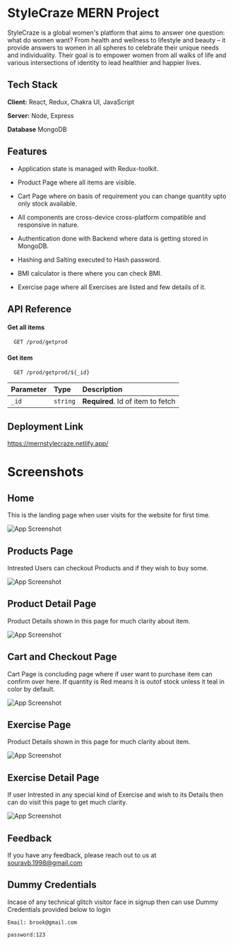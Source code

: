 
# StyleCraze MERN Project

StyleCraze is a global women's platform that aims to answer one question: what do women want? From health and wellness to lifestyle and beauty – it provide answers to women in all spheres to celebrate their unique needs and individuality. Their goal is to empower women from all walks of life and various intersections of identity to lead healthier and happier lives.


## Tech Stack

**Client:** React, Redux, Chakra UI, JavaScript

**Server:** Node, Express

**Database** MongoDB


## Features 

- Application state is managed with Redux-toolkit.

- Product Page where all items are visible.

- Cart Page where on basis of requirement you can change quantity upto only stock available.

- All components are cross-device cross-platform compatible and responsive in nature.

- Authentication done with Backend where data is getting stored in MongoDB.

- Hashing and Salting executed to Hash password.

- BMI calculator is there where you can check BMI.

- Exercise page where all Exercises are listed and few details of it.
## API Reference


#### Get all items
```http 
  GET /prod/getprod
```

#### Get item

```http
  GET /prod/getprod/${_id}
```

| Parameter | Type     | Description                       |
| :-------- | :------- | :-------------------------------- |
| `_id`      | `string` | **Required**. Id of item to fetch |



## Deployment Link

https://mernstylecraze.netlify.app/


# Screenshots

## Home
This is the landing page when user visits for the website for first time.

![App Screenshot](https://i.postimg.cc/nhTCzYhd/Web-capture-7-2-2023-2437-mernstylecraze-netlify-app.jpg)

## Products Page
Intrested Users can checkout Products and if they wish to buy some. 

![App Screenshot](https://i.postimg.cc/KzMs6fhW/Web-capture-10-2-2023-203034-mernstylecraze-netlify-app.jpg)

## Product Detail Page
Product Details shown in this page for much clarity about item.

![App Screenshot](https://i.postimg.cc/J42ZXLkb/Web-capture-10-2-2023-203315-mernstylecraze-netlify-app.jpg)

## Cart and Checkout Page
Cart Page is concluding page where if user want to purchase item can confirm over here.
If quantity is Red means it is outof stock unless it teal in color by default.

![App Screenshot](https://i.postimg.cc/qvCrJsr8/Web-capture-10-2-2023-204046-mernstylecraze-netlify-app.jpg)


## Exercise Page
Product Details shown in this page for much clarity about item.

![App Screenshot](https://i.postimg.cc/Vvc1p5pj/Web-capture-10-2-2023-203642-mernstylecraze-netlify-app.jpg)

## Exercise Detail Page
If user Intrested in any special kind of Exercise and wish to its Details then can do visit this page to get much clarity.

![App Screenshot](https://i.postimg.cc/YqWYQPfZ/Web-capture-10-2-2023-20388-mernstylecraze-netlify-app.jpg)


## Feedback

If you have any feedback, please reach out to us at souravb.1998@gmail.com


## Dummy Credentials
Incase of any technical glitch visitor face in signup then can use Dummy Credentials provided below to login
```
Email: brook@gmail.com

password:123
``` 